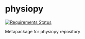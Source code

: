 # physiopy
[![Requirements Status](https://requires.io/github/physiopy/physiopy/requirements.svg?branch=master)](https://requires.io/github/physiopy/physiopy/requirements/?branch=master)


Metapackage for physiopy repository
